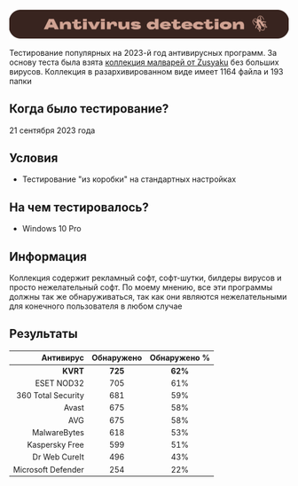 ![Windows Section](https://github.com/xtcorp/antivirus-detection-results/blob/main/images/AntivirusDetection.png)

Тестирование популярных на 2023-й год антивирусных программ. За основу теста была взята [коллекция малварей от Zusyaku](https://github.com/Zusyaku/Malware-Collection-Part-2) без больших вирусов. Коллекция в разархивированном виде имеет 1164 файла и 193 папки

## Когда было тестирование?
21 сентября 2023 года

## Условия
- Тестирование "из коробки" на стандартных настройках

## На чем тестировалось?
- Windows 10 Pro

## Информация
Коллекция содержит рекламный софт, софт-шутки, билдеры вирусов и просто нежелательный софт. По моему мнению, все эти программы должны так же обнаруживаться, так как они являются нежелательными для конечного пользователя в любом случае

## Результаты
| Антивирус | Обнаружено | Обнаружено % |
|          ---: |     :---:      |     :---:      |
| **KVRT** | **725** | **62%** |
| ESET NOD32 | 705 | 61% |
| 360 Total Security | 681 | 59% |
| Avast | 675 | 58% |
| AVG | 675 | 58% |
| MalwareBytes | 618 | 53% |
| Kaspersky Free | 599 | 51% |
| Dr Web CureIt | 496 | 43% |
| Microsoft Defender | 254 | 22% |
